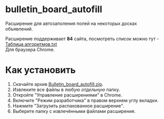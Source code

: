 # bulletin_board_autofill
Расширение для автозаполения полей на некоторых досках объявлений.

Расширение поддерживает <b>84</b> сайта, посмотреть список можно тут - <a href="https://github.com/VladiStep/bulletin_board_autofill/blob/33facc1759c34da98d6315108ce61e809341d7f7/%D0%A2%D0%B0%D0%B1%D0%BB%D0%B8%D1%86%D0%B0%20%D0%B0%D0%BB%D0%B3%D0%BE%D1%80%D0%B8%D1%82%D0%BC%D0%BE%D0%B2.txt">Таблица алгоритмов.txt</a><br>
Для браузера Chrome.

# Как установить
1) Скачайте архив <a href="https://github.com/VladiStep/bulletin_board_autofill/releases/download/v1.8/Bulletin_board_autofill.zip">Bulletin_board_autofill.zip</a>.
2) Извлеките все файлы в любую <i>отдельную</i> папку.
3) Откройте "Управление расширениями" в Chrome.
4) Включите "Режим разработчика" в правом верхнем углу вкладки.
5) Нажмите "Загрузить распакованное расширение".
6) Выберите папку с извлечёнными файлами расширения.
